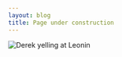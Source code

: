 ```yaml
---
layout: blog
title: Page under construction
---
```


![Derek yelling at Leonin]( {{site.url}}/draw/under_construction.png )
